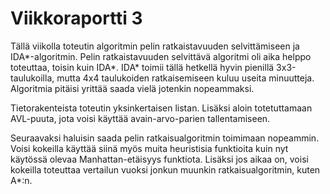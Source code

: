 # Viikkoraportti 3

Tällä viikolla toteutin algoritmin pelin ratkaistavuuden selvittämiseen ja IDA\*-algoritmin. Pelin ratkaistavuuden selvittävä algoritmi oli aika helppo toteuttaa, toisin kuin IDA\*. IDA\* toimii tällä hetkellä hyvin pienillä 3x3-taulukoilla, mutta 4x4 taulukoiden ratkaisemiseen kuluu useita minuutteja. Algoritmia pitäisi yrittää saada vielä jotenkin nopeammaksi.

Tietorakenteista toteutin yksinkertaisen listan. Lisäksi aloin totetuttamaan AVL-puuta, jota voisi käyttää avain-arvo-parien tallentamiseen.  

Seuraavaksi haluisin saada pelin ratkaisualgoritmin toimimaan nopeammin. Voisi kokeilla käyttää siinä myös muita heuristisia funktioita kuin nyt käytössä olevaa Manhattan-etäisyys funktiota. Lisäksi jos aikaa on, voisi kokeilla toteuttaa vertailun vuoksi jonkun muunkin ratkaisualgoritmin, kuten A*:n.

